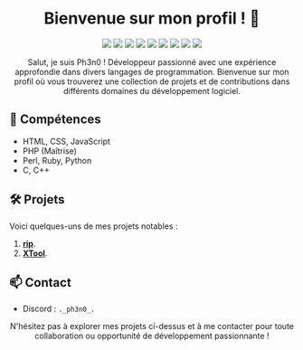 <h1 align="center">Bienvenue sur mon profil ! 👋</h1>

<p align="center">
  <img src="https://img.shields.io/badge/HTML-Senior-orange">
  <img src="https://img.shields.io/badge/CSS-Senior-blue">
  <img src="https://img.shields.io/badge/JavaScript-Senior-yellow">
  <img src="https://img.shields.io/badge/PHP-Senior-purple">
  <img src="https://img.shields.io/badge/Perl-Junior-blueviolet">
  <img src="https://img.shields.io/badge/Ruby-Junior-red">
  <img src="https://img.shields.io/badge/Python-Junior-green">
  <img src="https://img.shields.io/badge/C-Junior-blue">
  <img src="https://img.shields.io/badge/C++-Junior-brightgreen">
</p>

<p align="center">
  Salut, je suis Ph3n0 ! Développeur passionné avec une expérience approfondie dans divers langages de programmation. Bienvenue sur mon profil où vous trouverez une collection de projets et de contributions dans différents domaines du développement logiciel.
</p>


## 🚀 Compétences

- HTML, CSS, JavaScript
- PHP (Maîtrise)
- Perl, Ruby, Python
- C, C++

## 🛠️ Projets

Voici quelques-uns de mes projets notables :

1. **[rip](https://github.com/z-ph3n0/rip)**.
2. **[XTool](https://github.com/z-ph3n0/XTool)**.

## 📫 Contact

- Discord : ``._ph3n0_.``

<p align="center">
  N'hésitez pas à explorer mes projets ci-dessus et à me contacter pour toute collaboration ou opportunité de développement passionnante !
</p>
